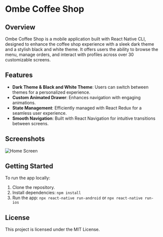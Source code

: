 # Ombe Coffee Shop

## Overview
Ombe Coffee Shop is a mobile application built with React Native CLI, designed to enhance the coffee shop experience with a sleek dark theme and a stylish black and white theme. It offers users the ability to browse the menu, manage orders, and interact with profiles across over 30 customizable screens.

## Features
- **Dark Theme & Black and White Theme**: Users can switch between themes for a personalized experience.
- **Custom Animated Drawer**: Enhances navigation with engaging animations.
- **State Management**: Efficiently managed with React Redux for a seamless user experience.
- **Smooth Navigation**: Built with React Navigation for intuitive transitions between screens.

## Screenshots
![Home Screen]("C:\Users\HP\Desktop\Home.png")

## Getting Started
To run the app locally:
1. Clone the repository.
2. Install dependencies: `npm install`
3. Run the app: `npx react-native run-android` or `npx react-native run-ios`

## License
This project is licensed under the MIT License.
